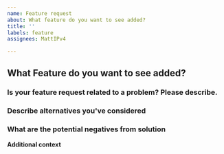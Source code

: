 ```yaml
---
name: Feature request
about: What feature do you want to see added?
title: ''
labels: feature
assignees: MattIPv4

---
```


## What Feature do you want to see added?
<!-- Explain your idea, and be as specific as possible. -->


### Is your feature request related to a problem? Please describe.
<!-- What is the problem? Ex. I'm always frustrated when [...] -->


### Describe alternatives you've considered
<!-- What alternative solutions or features you've considered? -->


### What are the potential negatives from solution
<!-- How could this be a negative thing for users or our team? -->


**Additional context**
<!-- Add any other context or screenshots about the feature request here. -->
